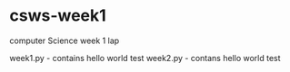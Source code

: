 # csws-week1
computer Science week 1 lap

week1.py - contains hello world test
week2.py - contans hello world test